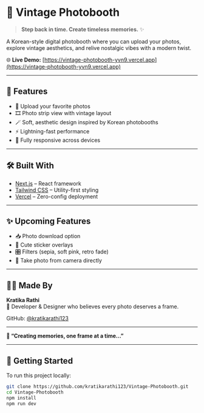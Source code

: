 # 📸 Vintage Photobooth

> **Step back in time. Create timeless memories.** ✨

A Korean-style digital photobooth where you can upload your photos, explore vintage aesthetics, and relive nostalgic vibes with a modern twist.

🌐 **Live Demo:** [https://vintage-photobooth-yvn9.vercel.app](https://vintage-photobooth-yvn9.vercel.app)

---

## 💖 Features

- 🎀 Upload your favorite photos
- 🎞️ Photo strip view with vintage layout
- 🪄 Soft, aesthetic design inspired by Korean photobooths
- ⚡ Lightning-fast performance
- 📱 Fully responsive across devices

---

## 🛠️ Built With

- [Next.js](https://nextjs.org/) – React framework
- [Tailwind CSS](https://tailwindcss.com/) – Utility-first styling
- [Vercel](https://vercel.com/) – Zero-config deployment

---

## ✨ Upcoming Features

- 📥 Photo download option  
- 🎀 Cute sticker overlays  
- 🎛️ Filters (sepia, soft pink, retro fade)  
- 📸 Take photo from camera directly  

---

## 👩‍🎨 Made By

**Kratika Rathi**  
💖 Developer & Designer who believes every photo deserves a frame.

GitHub: [@kratikarathi123](https://github.com/kratikarathi123)

---

**💫 “Creating memories, one frame at a time...”**

---

## 🚀 Getting Started

To run this project locally:

```bash
git clone https://github.com/kratikarathi123/Vintage-Photobooth.git
cd Vintage-Photobooth
npm install
npm run dev
